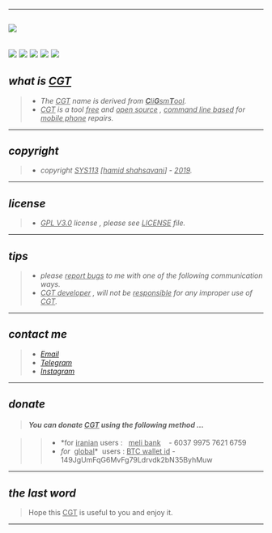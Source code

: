 -------------------------------------------------------------------------------------------------------------------
![](https://github.com/sys113/CGT/blob/master/CGT.png)
-------------------------------------------------------------------------------------------------------------------
![](https://img.shields.io/github/stars/SYS113/CGT.svg)
![](https://img.shields.io/github/forks/SYS113/CGT.svg)
![](https://img.shields.io/github/tag/SYS113/CGT.svg)
![](https://img.shields.io/github/release/SYS113/CGT.svg)
![](https://img.shields.io/github/issues/SYS113/CGT.svg)
------------------------------------------------------------------------------------------------------------------
## *what is <ins>CGT</ins>*

> * *The <ins>CGT</ins> name is derived from <ins>**C**li**G**sm**T**ool</ins>.<br />*
> * *<ins>CGT</ins> is a tool <ins>free</ins> and <ins>open source</ins> , <ins>command line based</ins> for <ins>mobile phone</ins> repairs.*
------------------------------------------------------------------------------------------------------------------
## *copyright*

> * *copyright <ins>SYS113</ins> [<ins>hamid shahsavani</ins>] - <ins>2019</ins>.*
------------------------------------------------------------------------------------------------------------------
## *license* 

> * *<ins>GPL V3.0</ins> license , please see <ins>LICENSE</ins> file.*
------------------------------------------------------------------------------------------------------------------
## *tips* 

> * *please <ins>report bugs</ins> to me with one of the following communication ways.*
> * *<ins>CGT developer</ins> , will not be <ins>responsible</ins> for any improper use of <ins>CGT</ins>.*

------------------------------------------------------------------------------------------------------------------
## *contact me* 

> * *[Email](https://051.SYS113@gmail.com)*
> * *[Telegram](https://t.me/SYS113/)*
> * *[Instagram](https://instagram.com/sys113/)*
------------------------------------------------------------------------------------------------------------------
## *donate* 

> #### *You can donate <ins>CGT</ins> using the following method ...*

> > * *for <ins>iranian</ins> users :  &nbsp; <ins>meli bank</ins> &nbsp;&nbsp; - 6037 9975 7621 6759
> > * *for  &nbsp;*<ins>global</ins>* &nbsp;users : <ins>BTC wallet id</ins> - 149JgUmFqG6MvFg79Ldrvdk2bN35ByhMuw
-------------------------------------------------------------------------------------------------------------------
## *the last word* 

> Hope this <ins>CGT</ins> is useful to you and enjoy it.
-------------------------------------------------------------------------------------------------------------------
